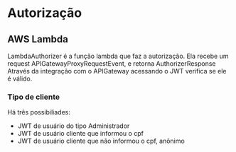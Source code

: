 
# Autorização

## AWS Lambda
LambdaAuthorizer é a função lambda que faz a autorização.
Ela recebe um request APIGatewayProxyRequestEvent, e retorna AuthorizerResponse
Através da integração com o APIGateway acessando o JWT verifica se ele é válido.

### Tipo de cliente
Há três possibiliades:
- JWT de usuário do tipo Administrador
- JWT de usuário cliente que informou o cpf
- JWT de usuário cliente que não informou o cpf, anônimo


